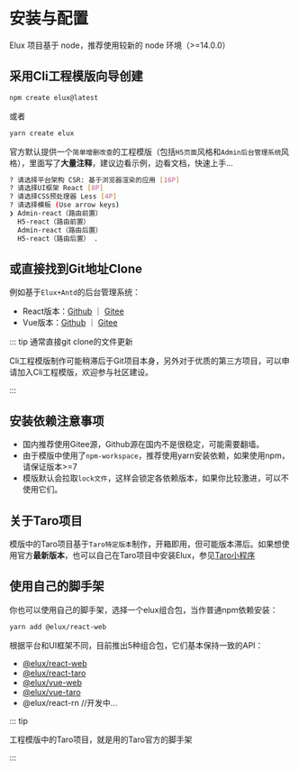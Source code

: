 # 安装与配置

Elux 项目基于 node，推荐使用较新的 node 环境（>=14.0.0）

## 采用Cli工程模版向导创建

```bash
npm create elux@latest
```

或者

```bash
yarn create elux
```

官方默认提供一个`简单增删改查`的工程模版（包括`H5页面`风格和`Admin后台管理系统`风格），里面写了**大量注释**，建议边看示例，边看文档，快速上手...

```bash
? 请选择平台架构 CSR: 基于浏览器渲染的应用 [16P]
? 请选择UI框架 React [8P]
? 请选择CSS预处理器 Less [4P]
? 请选择模板 (Use arrow keys)
❯ Admin-react（路由前置） 
  H5-react（路由前置） 
  Admin-react（路由后置） 
  H5-react（路由后置） . 
```

## 或直接找到Git地址Clone

例如基于`Elux+Antd`的后台管理系统：

- React版本：[Github](https://github.com/hiisea/elux-react-antd-admin) ｜ [Gitee](https://gitee.com/hiisea/elux-react-antd-admin-fork)
- Vue版本：[Github](https://github.com/hiisea/elux-vue-antd-admin) ｜ [Gitee](https://gitee.com/hiisea/elux-vue-antd-admin-fork)

::: tip 通常直接git clone的文件更新

Cli工程模版制作可能稍滞后于Git项目本身，另外对于优质的第三方项目，可以申请加入Cli工程模版，欢迎参与社区建设。

:::

## 安装依赖注意事项

- 国内推荐使用Gitee源，Github源在国内不是很稳定，可能需要翻墙。
- 由于模版中使用了`npm-workspace`，推荐使用yarn安装依赖，如果使用npm，请保证版本>=7
- 模版默认会拉取`lock文件`，这样会锁定各依赖版本，如果你比较激进，可以不使用它们。

## 关于Taro项目

模版中的Taro项目基于`Taro特定版本`制作，开箱即用，但可能版本滞后。如果想使用官方**最新版本**，也可以自己在Taro项目中安装Elux，参见[Taro小程序
](/guide/platform/taro.html#手动安装elux)

## 使用自己的脚手架

你也可以使用自己的脚手架，选择一个elux组合包，当作普通npm依赖安装：

```bash
yarn add @elux/react-web
```

根据平台和UI框架不同，目前推出5种组合包，它们基本保持一致的API：

- [@elux/react-web](/api/react-web.html)
- [@elux/react-taro](/api/react-taro.html)
- [@elux/vue-web](/api/vue-web.html)
- [@elux/vue-taro](/api/vue-taro.html)
- @elux/react-rn //开发中...

::: tip

工程模版中的Taro项目，就是用的Taro官方的脚手架

:::
